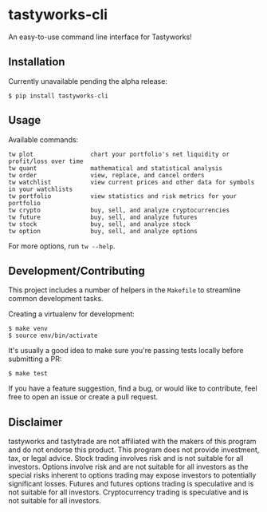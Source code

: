 # tastyworks-cli

An easy-to-use command line interface for Tastyworks!

## Installation

Currently unavailable pending the alpha release:
```
$ pip install tastyworks-cli
```

## Usage

Available commands:
```
tw plot                chart your portfolio's net liquidity or profit/loss over time
tw quant               mathematical and statistical analysis
tw order               view, replace, and cancel orders
tw watchlist           view current prices and other data for symbols in your watchlists
tw portfolio           view statistics and risk metrics for your portfolio
tw crypto              buy, sell, and analyze cryptocurrencies
tw future              buy, sell, and analyze futures
tw stock               buy, sell, and analyze stock
tw option              buy, sell, and analyze options
```
For more options, run `tw --help`.

## Development/Contributing

This project includes a number of helpers in the `Makefile` to streamline common development tasks.

Creating a virtualenv for development:
```
$ make venv
$ source env/bin/activate
```

It's usually a good idea to make sure you're passing tests locally before submitting a PR:
```
$ make test
```

If you have a feature suggestion, find a bug, or would like to contribute, feel free to open an issue or create a pull request.

## Disclaimer

tastyworks and tastytrade are not affiliated with the makers of this program and do not endorse this product. This program does not provide investment, tax, or legal advice. Stock trading involves risk and is not suitable for all investors. Options involve risk and are not suitable for all investors as the special risks inherent to options trading may expose investors to potentially significant losses. Futures and futures options trading is speculative and is not suitable for all investors. Cryptocurrency trading is speculative and is not suitable for all investors.
